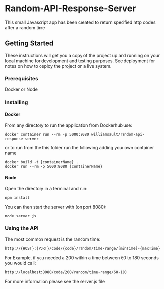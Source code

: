 # Random-API-Response-Server

This small Javascript app has been created to return specified http codes after a random time

## Getting Started

These instructions will get you a copy of the project up and running on your local machine for development and testing purposes. See deployment for notes on how to deploy the project on a live system.

### Prerequisites

Docker or Node

### Installing

#### Docker

From any directory to run the application from Dockerhub use:
```
docker container run --rm -p 5000:8080 williamsault/random-api-response-server
```
or to run from the this folder run the following adding your own container name
```
docker build -t {containerName} .
docker run --rm -p 5000:8080 {containerName}
```

#### Node

Open the directory in a terminal and run:
```
npm install
```
You can then start the server with (on port 8080):
```
node server.js
```
### Using the API

The most common request is the random time:

```
http://{HOST}:{PORT}/code/{code}/random/time-range/[minTime]-{maxTime}
```

For Example, if you needed a 200 within a time between 60 to 180 seconds you would call:
```
http://localhost:8080/code/200/random/time-range/60-180
```
For more information please see the server.js file